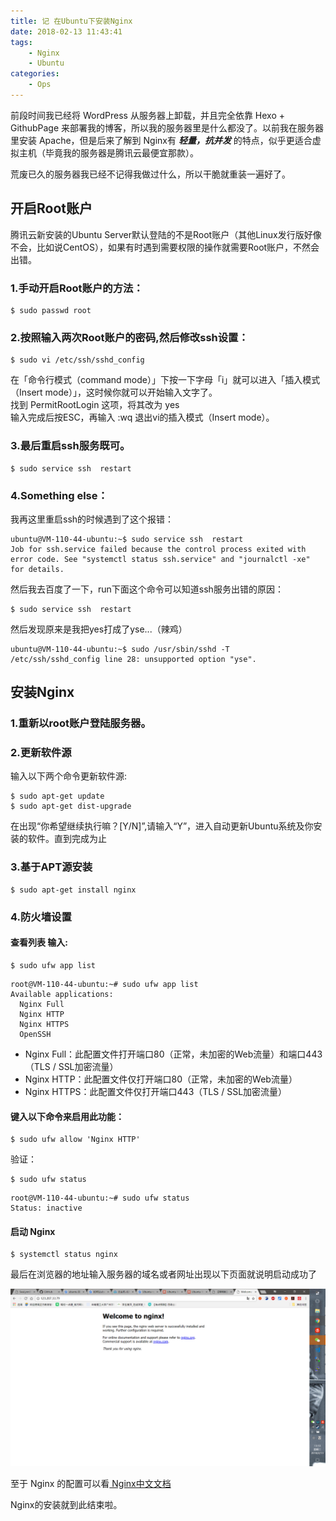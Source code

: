 ```yaml
---
title: 记 在Ubuntu下安装Nginx
date: 2018-02-13 11:43:41
tags: 
    - Nginx
    - Ubuntu
categories: 
    - Ops
---
```


前段时间我已经将 WordPress 从服务器上卸载，并且完全依靠 Hexo + GithubPage 来部署我的博客，所以我的服务器里是什么都没了。以前我在服务器里安装 Apache，但是后来了解到 Nginx有 ***轻量，抗并发*** 的特点，似乎更适合虚拟主机（毕竟我的服务器是腾讯云最便宜那款）。

荒废已久的服务器我已经不记得我做过什么，所以干脆就重装一遍好了。

<!-- more -->

## 开启Root账户

腾讯云新安装的Ubuntu Server默认登陆的不是Root账户（其他Linux发行版好像不会，比如说CentOS），如果有时遇到需要权限的操作就需要Root账户，不然会出错。

### 1.手动开启Root账户的方法：

```
$ sudo passwd root
```

### 2.按照输入两次Root账户的密码,然后修改ssh设置：

```
$ sudo vi /etc/ssh/sshd_config
```

在「命令行模式（command mode）」下按一下字母「i」就可以进入「插入模式（Insert mode）」，这时候你就可以开始输入文字了。   
找到  PermitRootLogin 这项，将其改为 yes  
输入完成后按ESC，再输入 :wq 退出vi的插入模式（Insert mode）。  
  
### 3.最后重启ssh服务既可。

```
$ sudo service ssh  restart
```

### 4.Something else：

我再这里重启ssh的时候遇到了这个报错：

    ubuntu@VM-110-44-ubuntu:~$ sudo service ssh  restart
    Job for ssh.service failed because the control process exited with error code. See "systemctl status ssh.service" and "journalctl -xe" for details.

然后我去百度了一下，run下面这个命令可以知道ssh服务出错的原因：

```
$ sudo service ssh  restart
```

然后发现原来是我把yes打成了yse...（辣鸡）

    ubuntu@VM-110-44-ubuntu:~$ sudo /usr/sbin/sshd -T
    /etc/ssh/sshd_config line 28: unsupported option "yse".

## 安装Nginx

### 1.重新以root账户登陆服务器。

### 2.更新软件源

输入以下两个命令更新软件源:

```
$ sudo apt-get update
$ sudo apt-get dist-upgrade
```

在出现“你希望继续执行嘛？[Y/N]”,请输入“Y”，进入自动更新Ubuntu系统及你安装的软件。直到完成为止

### 3.基于APT源安装

```
$ sudo apt-get install nginx
```

### 4.防火墙设置

#### 查看列表 输入:

```
$ sudo ufw app list
```

    root@VM-110-44-ubuntu:~# sudo ufw app list
    Available applications:
      Nginx Full
      Nginx HTTP
      Nginx HTTPS
      OpenSSH

* Nginx Full：此配置文件打开端口80（正常，未加密的Web流量）和端口443（TLS / SSL加密流量）
* Nginx HTTP：此配置文件仅打开端口80（正常，未加密的Web流量）
* Nginx HTTPS：此配置文件仅打开端口443（TLS / SSL加密流量）

#### 键入以下命令来启用此功能：

```
$ sudo ufw allow 'Nginx HTTP'
```

验证：

```
$ sudo ufw status
```

    root@VM-110-44-ubuntu:~# sudo ufw status
    Status: inactive

#### 启动 Nginx

```
$ systemctl status nginx
```

最后在浏览器的地址输入服务器的域名或者网址出现以下页面就说明启动成功了

 ![](install-nginx-in-ubuntu/1.png)

至于 Nginx 的配置可以看[
Nginx中文文档](http://www.nginx.cn/doc/index.html)

Nginx的安装就到此结束啦。
